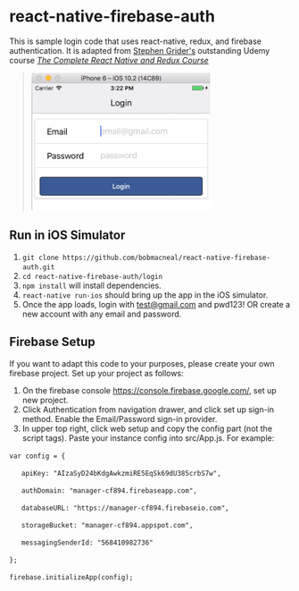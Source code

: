 # react-native-firebase-auth

This is sample login code that uses react-native, redux, and firebase authentication. It is adapted from [Stephen Grider's](https://github.com/StephenGrider) outstanding Udemy course *[The Complete React Native and Redux Course](https://www.udemy.com/the-complete-react-native-and-redux-course/learn/v4/overview")*

>![Login view](https://raw.githubusercontent.com/bobmacneal/react-native-firebase-auth/master/login/screenshot/Login.png "Login view")


## Run in iOS Simulator

1. `git clone https://github.com/bobmacneal/react-native-firebase-auth.git`
2. `cd react-native-firebase-auth/login` 
3. `npm install` will install dependencies.
4. `react-native run-ios` should bring up the app in the iOS simulator.
5. Once the app loads, login with test@gmail.com and pwd123! OR create a new account with any email and password.

## Firebase Setup

If you want to adapt this code to your purposes, please create your own firebase project. Set up your project as follows:

1. On the firebase console https://console.firebase.google.com/, set up new project. 
2. Click Authentication from navigation drawer, and click set up sign-in method. Enable the Email/Password sign-in provider.
3. In upper top right, click web setup and copy the config part (not the script tags). Paste your instance config into src/App.js. For example:

  `var config = {`
  
  `   apiKey: "AIzaSyD24bKdgAwkzmiRE5EqSk69dU385crbS7w",`
  
  `   authDomain: "manager-cf894.firebaseapp.com",`
  
  `   databaseURL: "https://manager-cf894.firebaseio.com",`
  
  `   storageBucket: "manager-cf894.appspot.com",`
  
  `   messagingSenderId: "568410982736"`
  
  `};`
  
  `firebase.initializeApp(config);`



